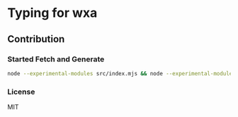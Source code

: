 # Typing for wxa

## Contribution

### Started Fetch and Generate
```bash
node --experimental-modules src/index.mjs && node --experimental-modules src/generate.mjs
```

### License
MIT